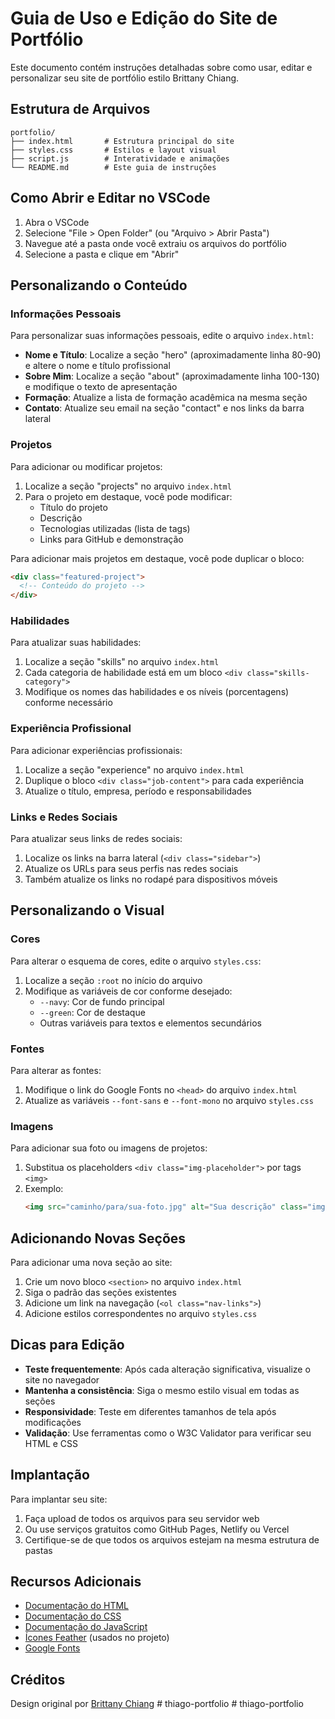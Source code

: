 # Guia de Uso e Edição do Site de Portfólio

Este documento contém instruções detalhadas sobre como usar, editar e personalizar seu site de portfólio estilo Brittany Chiang.

## Estrutura de Arquivos

```
portfolio/
├── index.html       # Estrutura principal do site
├── styles.css       # Estilos e layout visual
├── script.js        # Interatividade e animações
└── README.md        # Este guia de instruções
```

## Como Abrir e Editar no VSCode

1. Abra o VSCode
2. Selecione "File > Open Folder" (ou "Arquivo > Abrir Pasta")
3. Navegue até a pasta onde você extraiu os arquivos do portfólio
4. Selecione a pasta e clique em "Abrir"

## Personalizando o Conteúdo

### Informações Pessoais

Para personalizar suas informações pessoais, edite o arquivo `index.html`:

- **Nome e Título**: Localize a seção "hero" (aproximadamente linha 80-90) e altere o nome e título profissional
- **Sobre Mim**: Localize a seção "about" (aproximadamente linha 100-130) e modifique o texto de apresentação
- **Formação**: Atualize a lista de formação acadêmica na mesma seção
- **Contato**: Atualize seu email na seção "contact" e nos links da barra lateral

### Projetos

Para adicionar ou modificar projetos:

1. Localize a seção "projects" no arquivo `index.html`
2. Para o projeto em destaque, você pode modificar:
   - Título do projeto
   - Descrição
   - Tecnologias utilizadas (lista de tags)
   - Links para GitHub e demonstração

Para adicionar mais projetos em destaque, você pode duplicar o bloco:

```html
<div class="featured-project">
  <!-- Conteúdo do projeto -->
</div>
```

### Habilidades

Para atualizar suas habilidades:

1. Localize a seção "skills" no arquivo `index.html`
2. Cada categoria de habilidade está em um bloco `<div class="skills-category">`
3. Modifique os nomes das habilidades e os níveis (porcentagens) conforme necessário

### Experiência Profissional

Para adicionar experiências profissionais:

1. Localize a seção "experience" no arquivo `index.html`
2. Duplique o bloco `<div class="job-content">` para cada experiência
3. Atualize o título, empresa, período e responsabilidades

### Links e Redes Sociais

Para atualizar seus links de redes sociais:

1. Localize os links na barra lateral (`<div class="sidebar">`)
2. Atualize os URLs para seus perfis nas redes sociais
3. Também atualize os links no rodapé para dispositivos móveis

## Personalizando o Visual

### Cores

Para alterar o esquema de cores, edite o arquivo `styles.css`:

1. Localize a seção `:root` no início do arquivo
2. Modifique as variáveis de cor conforme desejado:
   - `--navy`: Cor de fundo principal
   - `--green`: Cor de destaque
   - Outras variáveis para textos e elementos secundários

### Fontes

Para alterar as fontes:

1. Modifique o link do Google Fonts no `<head>` do arquivo `index.html`
2. Atualize as variáveis `--font-sans` e `--font-mono` no arquivo `styles.css`

### Imagens

Para adicionar sua foto ou imagens de projetos:

1. Substitua os placeholders `<div class="img-placeholder">` por tags `<img>`
2. Exemplo:
   ```html
   <img src="caminho/para/sua-foto.jpg" alt="Sua descrição" class="img">
   ```

## Adicionando Novas Seções

Para adicionar uma nova seção ao site:

1. Crie um novo bloco `<section>` no arquivo `index.html`
2. Siga o padrão das seções existentes
3. Adicione um link na navegação (`<ol class="nav-links">`)
4. Adicione estilos correspondentes no arquivo `styles.css`

## Dicas para Edição

- **Teste frequentemente**: Após cada alteração significativa, visualize o site no navegador
- **Mantenha a consistência**: Siga o mesmo estilo visual em todas as seções
- **Responsividade**: Teste em diferentes tamanhos de tela após modificações
- **Validação**: Use ferramentas como o W3C Validator para verificar seu HTML e CSS

## Implantação

Para implantar seu site:

1. Faça upload de todos os arquivos para seu servidor web
2. Ou use serviços gratuitos como GitHub Pages, Netlify ou Vercel
3. Certifique-se de que todos os arquivos estejam na mesma estrutura de pastas

## Recursos Adicionais

- [Documentação do HTML](https://developer.mozilla.org/pt-BR/docs/Web/HTML)
- [Documentação do CSS](https://developer.mozilla.org/pt-BR/docs/Web/CSS)
- [Documentação do JavaScript](https://developer.mozilla.org/pt-BR/docs/Web/JavaScript)
- [Ícones Feather](https://feathericons.com/) (usados no projeto)
- [Google Fonts](https://fonts.google.com/)

## Créditos

Design original por [Brittany Chiang](https://brittanychiang.com/)
#   t h i a g o - p o r t f o l i o  
 #   t h i a g o - p o r t f o l i o  
 
